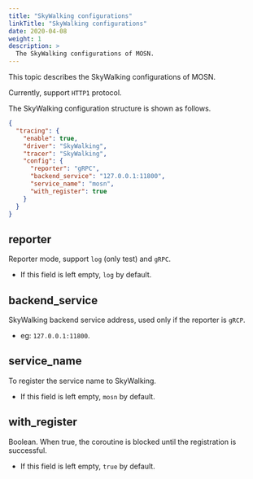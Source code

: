 ```yaml
---
title: "SkyWalking configurations"
linkTitle: "SkyWalking configurations"
date: 2020-04-08
weight: 1
description: >
  The SkyWalking configurations of MOSN.
---
```


This topic describes the SkyWalking configurations of MOSN.

Currently, support `HTTP1` protocol.

The SkyWalking configuration structure is shown as follows.

```json
{
  "tracing": {
    "enable": true,
    "driver": "SkyWalking",
    "tracer": "SkyWalking",
    "config": {
      "reporter": "gRPC",
      "backend_service": "127.0.0.1:11800",
      "service_name": "mosn",
      "with_register": true
    }
  }
}
```

## reporter

Reporter mode, support `log` (only test) and `gRPC`.

- If this field is left empty, `log` by default.

## backend_service

SkyWalking backend service address, used only if the reporter is `gRCP`.

- eg: `127.0.0.1:11800`.

## service_name

To register the service name to SkyWalking.

- If this field is left empty, `mosn` by default.

## with_register

Boolean. When true, the coroutine is blocked until the registration is successful.

- If this field is left empty, `true` by default.